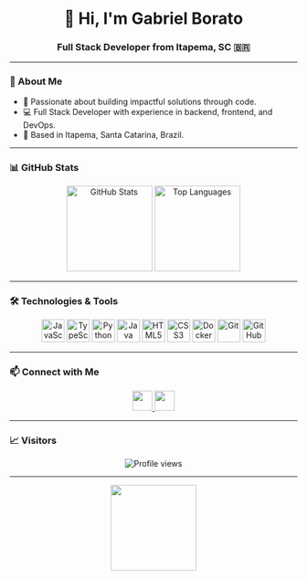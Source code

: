 <h1 align="center">👋 Hi, I'm Gabriel Borato</h1>
<h3 align="center">Full Stack Developer from Itapema, SC 🇧🇷</h3>

---

### 🚀 About Me
- 🌟 Passionate about building impactful solutions through code.
- 💻 Full Stack Developer with experience in backend, frontend, and DevOps.
- 📍 Based in Itapema, Santa Catarina, Brazil.

---

### 📊 GitHub Stats

<div align="center">
  <img src="https://github-readme-stats.vercel.app/api?username=GabrielBorato&show_icons=true&theme=dracula&include_all_commits=true&count_private=true" height="150" alt="GitHub Stats" />
  <img src="https://github-readme-stats.vercel.app/api/top-langs/?username=GabrielBorato&layout=compact&theme=dracula" height="150" alt="Top Languages" />
</div>

---

### 🛠️ Technologies & Tools

<div align="center">
  <img src="https://cdn.jsdelivr.net/gh/devicons/devicon/icons/javascript/javascript-original.svg" height="40" alt="JavaScript" />
  <img src="https://cdn.jsdelivr.net/gh/devicons/devicon/icons/typescript/typescript-original.svg" height="40" alt="TypeScript" />
  <img src="https://cdn.jsdelivr.net/gh/devicons/devicon/icons/python/python-original.svg" height="40" alt="Python" />
  <img src="https://cdn.jsdelivr.net/gh/devicons/devicon/icons/java/java-original.svg" height="40" alt="Java" />
  <img src="https://cdn.jsdelivr.net/gh/devicons/devicon/icons/html5/html5-original.svg" height="40" alt="HTML5" />
  <img src="https://cdn.jsdelivr.net/gh/devicons/devicon/icons/css3/css3-original.svg" height="40" alt="CSS3" />
  <img src="https://cdn.jsdelivr.net/gh/devicons/devicon/icons/docker/docker-original.svg" height="40" alt="Docker" />
  <img src="https://cdn.jsdelivr.net/gh/devicons/devicon/icons/git/git-original.svg" height="40" alt="Git" />
  <img src="https://cdn.jsdelivr.net/gh/devicons/devicon/icons/github/github-original.svg" height="40" alt="GitHub" />
</div>

---

### 📫 Connect with Me

<div align="center">
  <a href="https://www.instagram.com/gabrieu_fb/" target="_blank">
    <img src="https://img.shields.io/badge/Instagram-E4405F?style=for-the-badge&logo=instagram&logoColor=white" height="35" />
  </a>
  <a href="https://www.linkedin.com/in/gabriel-borato-195711b4/" target="_blank">
    <img src="https://img.shields.io/badge/LinkedIn-0077B5?style=for-the-badge&logo=linkedin&logoColor=white" height="35" />
  </a>
</div>

---

### 📈 Visitors

<div align="center">
  <img src="https://komarev.com/ghpvc/?username=GabrielBorato&label=Profile%20views&color=0e75b6&style=flat" alt="Profile views" />
</div>

---

<div align="center">
  <img src="https://media0.giphy.com/media/KdzF8XLE3FwXe/giphy.gif?cid=ecf05e47qzc33v8v3htwru7qwbea0w7cosans8yiet8sk9dg&rid=giphy.gif&ct=g" height="150" />
</div>
